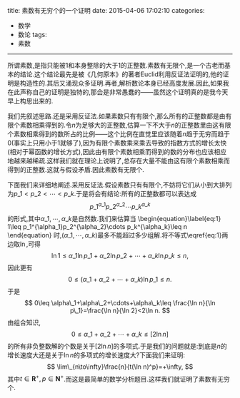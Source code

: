 title: 素数有无穷个的一个证明
date: 2015-04-06 17:02:10
categories:
- 数学
- 数论
tags:
- 素数
---
所谓素数,是指只能被$1$和本身整除的大于$1$的正整数.素数有无限个,是一个古老而基本的结论.这个结论最先是被《几何原本》的著者Euclid利用反证法证明的,他的证明是构造性的.其后又涌现众多证明.再者,解析数论本身已经高度发展.因此,如果我在此声称自己的证明是独特的,那会是非常愚蠢的——虽然这个证明真的是我今天早上构思出来的.

我们先叙述思路.还是采用反证法.如果素数只有有限个,那么所有的正整数都是由有限个素数相乘得到的.令$n$为足够大的正整数,估算一下不大于$n$的正整数里由这有限个素数相乘得到的数所占的比例——这个比例在直觉里应该随着$n$趋于无穷而趋于$0$(事实上只用小于$1$就够了),因为有限个素数乘来乘去导致的指数方式的增长太快(相对于幂函数的增长方式),因此由有限个素数相乘而得到的数的分布也应该相应地越来越稀疏.这样我们就在理论上说明了,总存在大量不能由这有限个素数相乘而得到的正整数.这就与假设矛盾.因此素数有无限个.

下面我们来详细地阐述.采用反证法.假设素数只有有限个,不妨将它们从小到大排列为$p\_1<p\_2<\cdots<p\_k$.于是将会有结论:所有的正整数都可以表达成$$p\_1^{\alpha\_1}p\_2^{\alpha\_2}\cdots p\_k^{\alpha\_k}$$的形式,其中$\alpha\_1,\cdots,\alpha\_k$是自然数.我们来估算当
\begin{equation}\label{eq:1}
1\leq p\_1^{\alpha\_1}p\_2^{\alpha\_2}\cdots p\_k^{\alpha\_k}\leq n
\end{equation}
时,$(\alpha\_1,\cdots,\alpha\_k)$最多不能超过多少组解.将不等式\eqref{eq:1}两边取$\ln$,可得$$\ln 1\leq \alpha\_1\ln p\_1+\alpha\_2\ln p\_2+\cdots+\alpha\_k\ln p\_k\leq n,$$
因此更有
$$
0\leq (\alpha\_1+\alpha\_2+\cdots+\alpha\_k)\ln p\_1\leq n.
$$
于是
$$
0\leq \alpha\_1+\alpha\_2+\cdots+\alpha\_k\leq \frac{\ln n}{\ln
  p\_1}=\frac{\ln n}{\ln 2}<2\ln n.
$$
由组合知识,
$$
0\leq \alpha\_{1}+\alpha\_{2}+\cdots+\alpha\_k\leq [2\ln n]
$$
的所有非负整数解的个数是关于$[2\ln n]$的多项式.于是我们的问题就是:到底是$n$的增长速度大还是关于$\ln n$的多项式的增长速度大?下面我们来证明:
$$
\lim\_{n\to\infty}\frac{n}{t(\ln n)^p}=+\infty,
$$
其中$t\in \mathbf{R}^+,p\in \mathbf{N}^+$.而这是最简单的数学分析题目.这样我们就证明了素数有无穷个.
